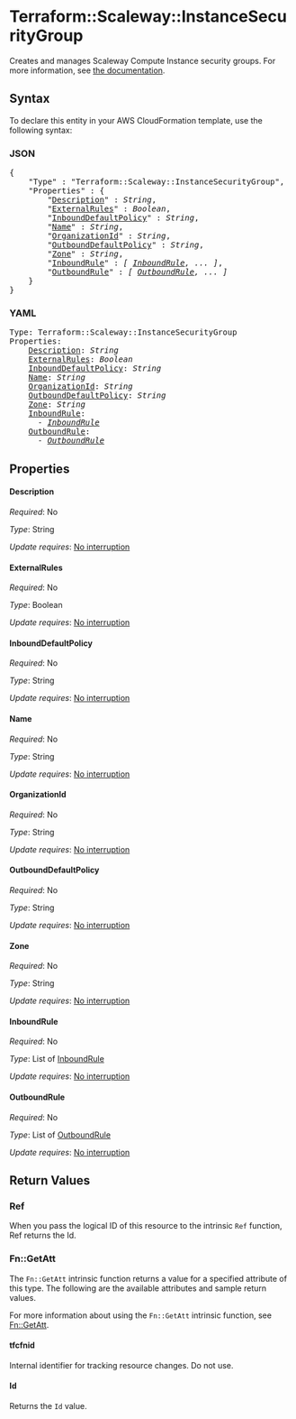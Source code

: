 # Terraform::Scaleway::InstanceSecurityGroup

Creates and manages Scaleway Compute Instance security groups. For more information, see [the documentation](https://developers.scaleway.com/en/products/instance/api/#security-groups-8d7f89).

## Syntax

To declare this entity in your AWS CloudFormation template, use the following syntax:

### JSON

<pre>
{
    "Type" : "Terraform::Scaleway::InstanceSecurityGroup",
    "Properties" : {
        "<a href="#description" title="Description">Description</a>" : <i>String</i>,
        "<a href="#externalrules" title="ExternalRules">ExternalRules</a>" : <i>Boolean</i>,
        "<a href="#inbounddefaultpolicy" title="InboundDefaultPolicy">InboundDefaultPolicy</a>" : <i>String</i>,
        "<a href="#name" title="Name">Name</a>" : <i>String</i>,
        "<a href="#organizationid" title="OrganizationId">OrganizationId</a>" : <i>String</i>,
        "<a href="#outbounddefaultpolicy" title="OutboundDefaultPolicy">OutboundDefaultPolicy</a>" : <i>String</i>,
        "<a href="#zone" title="Zone">Zone</a>" : <i>String</i>,
        "<a href="#inboundrule" title="InboundRule">InboundRule</a>" : <i>[ <a href="inboundrule.md">InboundRule</a>, ... ]</i>,
        "<a href="#outboundrule" title="OutboundRule">OutboundRule</a>" : <i>[ <a href="outboundrule.md">OutboundRule</a>, ... ]</i>
    }
}
</pre>

### YAML

<pre>
Type: Terraform::Scaleway::InstanceSecurityGroup
Properties:
    <a href="#description" title="Description">Description</a>: <i>String</i>
    <a href="#externalrules" title="ExternalRules">ExternalRules</a>: <i>Boolean</i>
    <a href="#inbounddefaultpolicy" title="InboundDefaultPolicy">InboundDefaultPolicy</a>: <i>String</i>
    <a href="#name" title="Name">Name</a>: <i>String</i>
    <a href="#organizationid" title="OrganizationId">OrganizationId</a>: <i>String</i>
    <a href="#outbounddefaultpolicy" title="OutboundDefaultPolicy">OutboundDefaultPolicy</a>: <i>String</i>
    <a href="#zone" title="Zone">Zone</a>: <i>String</i>
    <a href="#inboundrule" title="InboundRule">InboundRule</a>: <i>
      - <a href="inboundrule.md">InboundRule</a></i>
    <a href="#outboundrule" title="OutboundRule">OutboundRule</a>: <i>
      - <a href="outboundrule.md">OutboundRule</a></i>
</pre>

## Properties

#### Description

_Required_: No

_Type_: String

_Update requires_: [No interruption](https://docs.aws.amazon.com/AWSCloudFormation/latest/UserGuide/using-cfn-updating-stacks-update-behaviors.html#update-no-interrupt)

#### ExternalRules

_Required_: No

_Type_: Boolean

_Update requires_: [No interruption](https://docs.aws.amazon.com/AWSCloudFormation/latest/UserGuide/using-cfn-updating-stacks-update-behaviors.html#update-no-interrupt)

#### InboundDefaultPolicy

_Required_: No

_Type_: String

_Update requires_: [No interruption](https://docs.aws.amazon.com/AWSCloudFormation/latest/UserGuide/using-cfn-updating-stacks-update-behaviors.html#update-no-interrupt)

#### Name

_Required_: No

_Type_: String

_Update requires_: [No interruption](https://docs.aws.amazon.com/AWSCloudFormation/latest/UserGuide/using-cfn-updating-stacks-update-behaviors.html#update-no-interrupt)

#### OrganizationId

_Required_: No

_Type_: String

_Update requires_: [No interruption](https://docs.aws.amazon.com/AWSCloudFormation/latest/UserGuide/using-cfn-updating-stacks-update-behaviors.html#update-no-interrupt)

#### OutboundDefaultPolicy

_Required_: No

_Type_: String

_Update requires_: [No interruption](https://docs.aws.amazon.com/AWSCloudFormation/latest/UserGuide/using-cfn-updating-stacks-update-behaviors.html#update-no-interrupt)

#### Zone

_Required_: No

_Type_: String

_Update requires_: [No interruption](https://docs.aws.amazon.com/AWSCloudFormation/latest/UserGuide/using-cfn-updating-stacks-update-behaviors.html#update-no-interrupt)

#### InboundRule

_Required_: No

_Type_: List of <a href="inboundrule.md">InboundRule</a>

_Update requires_: [No interruption](https://docs.aws.amazon.com/AWSCloudFormation/latest/UserGuide/using-cfn-updating-stacks-update-behaviors.html#update-no-interrupt)

#### OutboundRule

_Required_: No

_Type_: List of <a href="outboundrule.md">OutboundRule</a>

_Update requires_: [No interruption](https://docs.aws.amazon.com/AWSCloudFormation/latest/UserGuide/using-cfn-updating-stacks-update-behaviors.html#update-no-interrupt)

## Return Values

### Ref

When you pass the logical ID of this resource to the intrinsic `Ref` function, Ref returns the Id.

### Fn::GetAtt

The `Fn::GetAtt` intrinsic function returns a value for a specified attribute of this type. The following are the available attributes and sample return values.

For more information about using the `Fn::GetAtt` intrinsic function, see [Fn::GetAtt](https://docs.aws.amazon.com/AWSCloudFormation/latest/UserGuide/intrinsic-function-reference-getatt.html).

#### tfcfnid

Internal identifier for tracking resource changes. Do not use.

#### Id

Returns the <code>Id</code> value.

